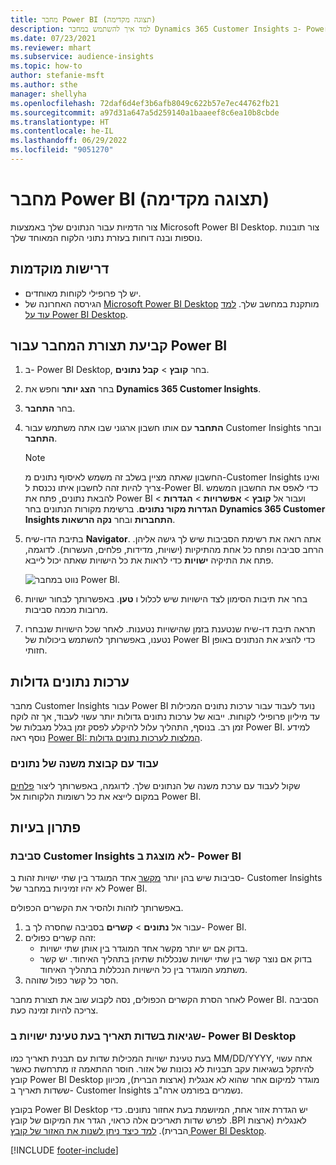 ```yaml
---
title: מחבר Power BI (תצוגה מקדימה)
description: למד איך להשתמש במחבר Dynamics 365 Customer Insights ב- Power BI.
ms.date: 07/23/2021
ms.reviewer: mhart
ms.subservice: audience-insights
ms.topic: how-to
author: stefanie-msft
ms.author: sthe
manager: shellyha
ms.openlocfilehash: 72daf6d4ef3b6afb8049c622b57e7ec44762fb21
ms.sourcegitcommit: a97d31a647a5d259140a1baaeef8c6ea10b8cbde
ms.translationtype: HT
ms.contentlocale: he-IL
ms.lasthandoff: 06/29/2022
ms.locfileid: "9051270"
---
```

# <a name="power-bi-connector-preview"></a>מחבר Power BI (תצוגה מקדימה)

צור הדמיות עבור הנתונים שלך באמצעות Microsoft Power BI Desktop. צור תובנות נוספות ובנה דוחות בעזרת נתוני הלקוח המאוחד שלך.

## <a name="prerequisites"></a>דרישות מוקדמות

- יש לך פרופילי לקוחות מאוחדים.
- הגירסה האחרונה של [Microsoft Power BI Desktop](https://powerbi.microsoft.com/desktop/) מותקנת במחשב שלך. [למד עוד על Power BI Desktop](/power-bi/desktop-what-is-desktop).

## <a name="configure-the-connector-for-power-bi"></a>קביעת תצורת המחבר עבור Power BI

1. ב- Power BI Desktop, בחר **קובץ** > **קבל נתונים**.

1. בחר **הצג יותר** וחפש את **Dynamics 365 Customer Insights**.

1. בחר **התחבר**.

1. **התחבר** עם אותו חשבון ארגוני שבו אתה משתמש עבור Customer Insights ובחר **התחבר**.
   > [!NOTE]
   > החשבון שאתה מציין בשלב זה משמש לאיסוף נתונים מ-Customer Insights ואינו צריך להיות זהה לחשבון איתו נכנסת ל-Power BI. כדי לאפס את החשבון המשמש להבאת נתונים, פתח את Power BI ועבור אל **קובץ** > **אפשרויות** > **הגדרות** > **הגדרות מקור נתונים**. ברשימת מקורות הנתונים בחר **Dynamics 365 Customer Insights התחברות** ובחר **נקה הרשאות**.  

1. בתיבת הדו-שיח **Navigator**. אתה רואה את רשימת הסביבות שיש לך גישה אליהן. הרחב סביבה ופתח כל אחת מהתיקיות (ישויות, מדידות, פלחים, העשרות). לדוגמה, פתח את התיקיה **ישויות** כדי לראות את כל הישויות שאתה יכול לייבא.

   ![נווט במחבר Power BI.](media/power-bi-navigator.png "נווט במחבר Power BI")

1. בחר את תיבות הסימון לצד הישויות שיש לכלול ו **טען**. באפשרותך לבחור ישויות מרובות מכמה סביבות.

1. תראה תיבת דו-שיח שנטענת בזמן שהישויות נטענות. לאחר שכל הישויות שנבחרו נטענו, באפשרותך להשתמש ביכולות של Power BI כדי להציג את הנתונים באופן חזותי.

## <a name="large-data-sets"></a>ערכות נתונים גדולות

מחבר Customer Insights עבור Power BI נועד לעבוד עבור ערכות נתונים המכילות עד מיליון פרופילי לקוחות. ייבוא של ערכות נתונים גדולות יותר עשוי לעבוד, אך זה לוקח זמן רב. בנוסף, התהליך עלול להיקלע לפסק זמן בגלל מגבלות של Power BI. למידע נוסף ראה [Power BI: המלצות לערכות נתונים גדולות](/power-bi/admin/service-premium-what-is#large-datasets). 

### <a name="work-with-a-subset-of-data"></a>עבוד עם קבוצת משנה של נתונים

שקול לעבוד עם ערכת משנה של הנתונים שלך. לדוגמה, באפשרותך ליצור [פלחים](segments.md) במקום לייצא את כל רשומות הלקוחות אל Power BI.

## <a name="troubleshooting"></a>פתרון בעיות

### <a name="customer-insights-environment-doesnt-show-in-power-bi"></a>סביבת Customer Insights לא מוצגת ב- Power BI

סביבות שיש בהן יותר [מקשר](relationships.md) אחד המוגדר בין שתי ישויות זהות ב- Customer Insights לא יהיו זמיניות במחבר של Power BI.

באפשרותך לזהות ולהסיר את הקשרים הכפולים.

1. עבור אל **נתונים** > **קשרים** בסביבה שחסרה לך ב- Power BI.
2. זהה קשרים כפולים:
   - בדוק אם יש יותר מקשר אחד המוגדר בין אותן שתי ישויות.
   - בדוק אם נוצר קשר בין שתי ישויות שנכללות שתיהן בתהליך האיחוד. יש קשר משתמע המוגדר בין כל הישויות הנכללות בתהליך האיחוד.
3. הסר כל קשר כפול שזוהה.

לאחר הסרת הקשרים הכפולים, נסה לקבוע שוב את תצורת מחבר Power BI. הסביבה צריכה להיות זמינה כעת.

### <a name="errors-on-date-fields-when-loading-entities-in-power-bi-desktop"></a>שגיאות בשדות תאריך בעת טעינת ישויות ב- Power BI Desktop

בעת טעינת ישויות המכילות שדות עם תבנית תאריך כמו MM/DD/YYYY, אתה עשוי להיתקל בשגיאות עקב תבניות לא נכונות של אזור. חוסר ההתאמה זו מתרחשת כאשר קובץ Power BI Desktop מוגדר למיקום אחר שהוא לא אנגלית (ארצות הברית), מכיוון ששדות תאריך ב- Customer Insights נשמרים בפורמט ארה"ב.

בקובץ Power BI Desktop יש הגדרת אזור אחת, המיושמת בעת אחזור נתונים. כדי לפרש שדות תאריכים אלה כראוי, הגדר את המיקום של קובץ ‎.BPI לאנגלית (ארצות הברית). [למד כיצד ניתן לשנות את האזור של קובץ Power BI Desktop](/power-bi/fundamentals/supported-languages-countries-regions#choose-the-language-or-locale-of-power-bi-desktop).

[!INCLUDE [footer-include](includes/footer-banner.md)]
